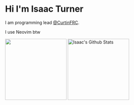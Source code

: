 # Hi I'm Isaac Turner
 I am programming lead [@CurtinFRC](https://github.com/CurtinFRC).
 
 I use Neovim btw

<img align="center" height="200px" src="https://github-readme-stats.vercel.app/api/top-langs/?username=spacey-sooty&langs_count=10&theme=dark&layout=compact" />
<img align="center" height="200px" src="https://github-readme-stats-git-masterrstaa-rickstaa.vercel.app/api?username=spacey-sooty&show_icons=true&count_private=true&include_all_commits=true&line_height=25&theme=dark" alt="Isaac's Github Stats" />
